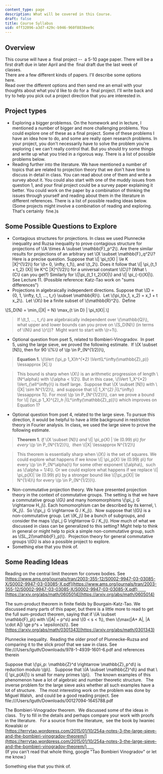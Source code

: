 ```yaml
---
content_type: page
description: What will be covered in this Course.
draft: false
title: Course Syllabus
uid: 4ff32096-a3d7-429c-b946-960f8838ee9c
---
```

## Overview

This course will have a  final project --  a 5-10 page paper. There will be a first draft due in later April and the  final draft due the last week of classes.                                                          
There are a few different kinds of papers. I'll describe some options here.                                                          
Read over the different options and then send me an email with your thoughts about what you'd like to do for a  final project. I'll write back and try to help you pick out a project direction that you are interested in.    

## Project types

- Exploring a bigger problemss. On the homework and in lecture, I mentioned a number of bigger and more challenging problems. You could explore one of these as a final project. Some of these problems I have an idea how to do, and some are really open research problems. In your project, you don't necessarily have to solve the problem you're exploring { we can't really control that. But you should try some things and write up what you tried in a rigorous way. There is a list of possible problems below. 
- Reading further into the literature. We have mentioned a number of topics that are related to projection theory that we don't have time to discuss in detail in class. You can read about one of them and write a survey about it. You could also start with one of the muddy issues from question 1, and your final project could be a survey paper explaining it better. You could work on the paper by a combination of thinking the issues through yourself and reading about them in the literature in different references. There is a list of possible reading ideas below. (Some projects might involve a combination of reading and exploring. That's certainly  fine.)s

## Some Possible Questions to Explore

- Contagious structures for projections. In class we used Plunnecke inequality and Ruzsa inequality to prove contagious structure for projections of \\(A \times A \subset \mathbb{F}\_p^2\\). Are there similar results for projections of an arbitrary set \\(X \subset \mathbb{F}\_q^2\\)? Here is a precise question. Suppose that \\(| \pi_t(X) | \le K |X|^{1/2}\\) for \\(t= 0, \infty, t_1\\), and \\(t_2\\). Does it follow that \\(| \pi_{t_1 + t_2} (X)| \le K^C |X|^{1/2}\\) for a universal constant \\(C\\)? (What \\(C\\) can you get?) Similarly for \\(|\pi_{t_1 t_2}(X)|\\) and \\(| \pi_{-t}(X)|\\). See Lecture 11. (Possible reference: Katz-Tao work on "sums differences")
- Projections in algebraically independent directions. Suppose that \\(D = {0, 1, \infty, t_1, …, t_r} \subset \mathbb{R}\\).  Let \\(\pi_t(x_1, x_2) = x_1 + t x_2\\).  Let \\(X\\) be a finite subset of \\(\mathbb{R}^2\\).  Define 

\\[S_D(N) = \min_{|X| = N} \max_{t \in D} | \pi_t(X)|.\\]

> If \\(t_1, …, t_r\\) are algebraically independent over \\(\mathbb{Q}\\), what upper and lower bounds can you prove on \\(S_D(N)\\) (in terms of \\(N\\) and \\(r\\))?  Might want to start with \\(r=1\\).

- Optional question from pset 5, related to Bombieri-Vinogradov.  In pset 5, using the large sieve, we proved the following estimate.  If \\(X \subset [N]\\), then for 90 \\(\%\\) of \\(p \in P_{N^{1/2}}\\), 

> **Equation 1.** \\(\Vert (\pi_p 1_X)<em>h^{*2} \Vert</em>{L^\infty(\mathbb{Z}_p)} \lessapprox |X|.\\)

> This bound is sharp when \\(X\\) is an arithmetic progression of length \\(N^\alpha\\) with \\(\alpha < 1/2\\). But in this case, \\(\Vert 1_X^{*2} \Vert_{\ell^\infty}\\) is itself large.  Suppose that \\(X \subset [N]\\) with \\(|X| \sim N^{1/2}\\),  and suppose that \\(| 1_X^{<em>2} |</em>{L^\infty} \lessapprox 1\\). For most \\(p \in P_{N^{1/2}}\\), can we prove a bound for \\(| (\pi_p 1_X)^{<em>2}_h |</em>{L^\infty(\mathbb{Z}_p)}\\) which improves on Equation 1?

- Optional question from pset 4, related to the large sieve. To pursue this direction, it would be helpful to have a little background in restriction theory in Fourier analysis. In class, we used the large sieve to prove the following estimate.

> **Theorem 1.** *If* \\(X \subset [N]\\) *and* \\(| \pi_p(X) | \le (0.99) p\\) *for every* \\(p \in P_{N^{1/2}}\\)*,  then* \\(|X| \lessapprox N^{1/2}\\)

> This theorem is essentially sharp when \\(X\\) is the set of squares. We could explore what happens if we know \\(| \pi_p(X) \le (0.99) p\\) for every \\(p \in P_{N^\alpha}\\) for some other exponent \\(\alpha\\),  such as \\(\alpha = 1/4\\). Or we could explore what happens if we replace \\(| \pi_p(X)| \le (0.99) p\\) by a stronger bound like \\(|\pi_p(X)| \le N^{1/4}\\) for every \\(p \in P_{N^{1/2}}\\).

- Non-commutative projection theory. We have presented projection theory in the context of commutative groups. The setting is that we have a commutative group \\(G\\) and many homomorphisms \\(\pi_j: G \rightarrow H_j\\). Each homomorphism can be described by its kernel, \\(K_j\\).  So \\(\pi_j: G \rightarrow G / K_j\\).  Now suppose that \\(G\\) is a non-commutative group. Let \\(K_j\\) be a bunch of subgroups, and consider the maps \\(\pi_j G \rightarrow G / K_j\\). How much of what we discussed in class can be generalized to this setting? Might help to think in general or might help to pick a simple non-commutative group, such as \\(SL_2(\mathbb{F}_p)\\).  Projection theory for general commutative groups \\(G\\) is also a possible project to explore.
- Something else that you think of.

## Some Reading Ideas

Reading on the central limit theorem for convex bodies. See         
[https://www.ams.org/journals/tran/2003-355-12/S0002-9947-03-03085-X/S0002-9947-03-03085-X.pdf](https://www.ams.org/journals/tran/2003-355-12/S0002-9947-03-03085-X/S0002-9947-03-03085-X.pdf)         
[https://arxiv.org/abs/math/0605014](https://arxiv.org/abs/math/0605014)

The sum-product theorem in finite fields by Bourgain-Katz-Tao. We discussed many parts of this paper, but there is a little more to read to get the full sum-product theorem, saying that if \\(A \subset \mathbb{F}_p\\) with \\(|A| = p^s\\) and \\(0 < s < 1\\), then \\(\max(|A+ A|, |A \cdot A|) \ge p^s + \epsilon(s)\\). See        
[https://arxiv.org/abs/math/0301343](https://arxiv.org/abs/math/0301343)

Plunnecke inequality.  Reading the older proof of Plunnecke-Ruzsa and comparing it to the slick proof that we saw in class. See        
file:///Users/lguth/Downloads/978-1-4939-1601-6.pdf and references therein

Suppose that \\(\pi_p: \mathbb{Z}^d \rightarrow \mathbb{Z}_p^d\\) is reduction modulo \\(p\\).   Suppose that \\(A \subset \mathbb{Z}^d\\) and that \\(| \pi_p(A)|\\) is small for many primes \\(p\\).   The known examples of this phenomenon have a lot of algebraic and number theoretic structure.   The inverse problem for the large sieve asks whether all such examples have a lot of structure.   The most interesting work on the problem was done by Miguel Walsh,  and could be a good reading project. See        
file:///Users/lguth/Downloads/00127094-1645788.pdf

The Bombieri-Vinogradov theorem.  We discussed some of the ideas in class.  Try to fill in the details and perhaps compare your work with proofs in the literature.   For a source from the literature,  see the book by Iwaniec Kowalski or        
[https://terrytao.wordpress.com/2015/01/10/254a-notes-3-the-large-sieve-and-the-bombieri-vinogradov-theorem/](https://terrytao.wordpress.com/2015/01/10/254a-notes-3-the-large-sieve-and-the-bombieri-vinogradov-theorem/)        
(If you can't read that whole thing, google "Tao Bombieri Vinogradov" or let me know.)

Something else that you think of.